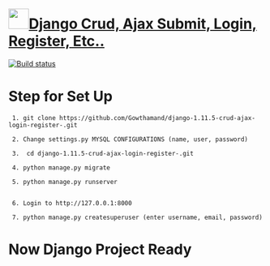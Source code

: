 # <a href="https://stackoverflow.com/users/6344382/gowthaman"><img height="40px" src="https://avatars1.githubusercontent.com/u/19852037?s=460&v=4" align="crud"/>Django Crud, Ajax Submit, Login, Register, Etc.. </a>

[![Build status]()](https://github.com/Gowthamand/django-1.11.5-crud-ajax-login-register-r)

# Step for Set Up
``` 
 1. git clone https://github.com/Gowthamand/django-1.11.5-crud-ajax-login-register-.git

 2. Change settings.py MYSQL CONFIGURATIONS (name, user, password)

 3.  cd django-1.11.5-crud-ajax-login-register-.git 

 4. python manage.py migrate

 5. python manage.py runserver


 6. Login to http://127.0.0.1:8000

 7. python manage.py createsuperuser (enter username, email, password)

```

# Now Django Project Ready